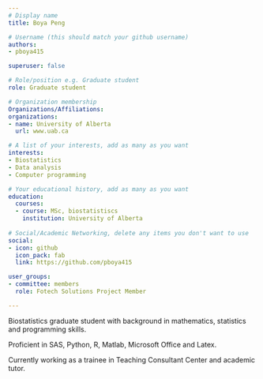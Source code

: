 ```yaml
---
# Display name
title: Boya Peng

# Username (this should match your github username)
authors:
- pboya415

superuser: false

# Role/position e.g. Graduate student
role: Graduate student

# Organization membership
Organizations/Affiliations:
organizations:
- name: University of Alberta
  url: www.uab.ca

# A list of your interests, add as many as you want
interests:
- Biostatistics
- Data analysis
- Computer programming

# Your educational history, add as many as you want
education:
  courses:
  - course: MSc, biostatistiscs
    institution: University of Alberta
    
# Social/Academic Networking, delete any items you don't want to use
social:
- icon: github
  icon_pack: fab
  link: https://github.com/pboya415

user_groups:
- committee: members
  role: Fotech Solutions Project Member

---
```

<p>Biostatistics graduate student with background in mathematics, statistics and programming skills. </p>
<p>Proficient in SAS, Python, R, Matlab, Microsoft Office and Latex.</p>
<p>Currently working as a trainee in Teaching Consultant Center and academic tutor.</p>
